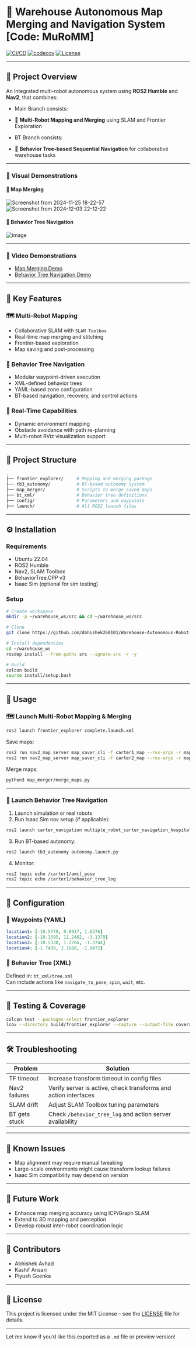 
# 🚧 Warehouse Autonomous Map Merging and Navigation System [Code: MuRoMM]

[![CI/CD](https://github.com/Abhishek260101/Warehouse-Autonomous-Robot-System/actions/workflows/run-unit-test-and-upload-codecov.yml/badge.svg)](https://github.com/Abhishek260101/Warehouse-Autonomous-Robot-System/actions) [![codecov](https://codecov.io/gh/Abhishek260101/Warehouse-Autonomous-Robot-System/graph/badge.svg?token=813CD16HJ6)](https://codecov.io/gh/Abhishek260101/Warehouse-Autonomous-Robot-System) [![License](https://img.shields.io/badge/license-MIT-blue.svg)](LICENSE)

---

## 🧠 Project Overview

An integrated multi-robot autonomous system using **ROS2 Humble** and **Nav2**, that combines:

- Main Branch consists:
- 🤖 **Multi-Robot Mapping and Merging** using SLAM and Frontier Exploration
  
- BT Branch consists: 
- 🌳 **Behavior Tree-based Sequential Navigation** for collaborative warehouse tasks 

---

### 📸 Visual Demonstrations

#### 🔷 Map Merging
![Screenshot from 2024-11-25 18-22-57](https://github.com/user-attachments/assets/28cdfd28-a9a3-421e-9036-5036623a605d)  
![Screenshot from 2024-12-03 22-12-22](https://github.com/user-attachments/assets/1dbd852e-a369-46d4-9235-1405306669f1)

#### 🔷 Behavior Tree Navigation  
![image](https://github.com/user-attachments/assets/92cbc599-bb1f-4946-bc85-e5e0eafd4ce7)

---

### 🎥 Video Demonstrations

- [Map Merging Demo](https://drive.google.com/file/d/1XcQE9ShOaLuXS3wf0k5WA8yWZw5_CSXs/view?usp=sharing)  
- [Behavior Tree Navigation Demo](https://drive.google.com/file/d/1s0M8ixJkOtuMZOorUhYAKdYYp5o6chku/view?usp=sharing)

---

## 🔑 Key Features

### 🗺️ Multi-Robot Mapping
- Collaborative SLAM with `SLAM Toolbox`
- Real-time map merging and stitching
- Frontier-based exploration
- Map saving and post-processing

### 🌳 Behavior Tree Navigation
- Modular waypoint-driven execution
- XML-defined behavior trees
- YAML-based zone configuration
- BT-based navigation, recovery, and control actions

### 🚧 Real-Time Capabilities
- Dynamic environment mapping
- Obstacle avoidance with path re-planning
- Multi-robot RViz visualization support

---

## 📁 Project Structure

```bash
.
├── frontier_explorer/     # Mapping and merging package
├── tb3_autonomy/          # BT-based autonomy system
├── map_merger/            # Scripts to merge saved maps
├── bt_xml/                # Behavior tree definitions
├── config/                # Parameters and waypoints
├── launch/                # All ROS2 launch files
```

---

## ⚙️ Installation

### Requirements

- Ubuntu 22.04  
- ROS2 Humble  
- Nav2, SLAM Toolbox  
- BehaviorTree.CPP v3  
- Isaac Sim (optional for sim testing)

### Setup

```bash
# Create workspace
mkdir -p ~/warehouse_ws/src && cd ~/warehouse_ws/src

# Clone
git clone https://github.com/Abhishek260101/Warehouse-Autonomous-Robot-System.git

# Install dependencies
cd ~/warehouse_ws
rosdep install --from-paths src --ignore-src -r -y

# Build
colcon build
source install/setup.bash
```

---

## 🚀 Usage

### 🗺️ Launch Multi-Robot Mapping & Merging

```bash
ros2 launch frontier_explorer complete.launch.xml
```

Save maps:
```bash
ros2 run nav2_map_server map_saver_cli -f carter1_map --ros-args -r map:=/carter1/map
ros2 run nav2_map_server map_saver_cli -f carter2_map --ros-args -r map:=/carter2/map
```

Merge maps:
```bash
python3 map_merger/merge_maps.py
```

---

### 🌳 Launch Behavior Tree Navigation

1. Launch simulation or real robots  
2. Run Isaac Sim nav setup (if applicable):
```bash
ros2 launch carter_navigation multiple_robot_carter_navigation_hospital.launch.py
```

3. Run BT-based autonomy:
```bash
ros2 launch tb3_autonomy autonomy.launch.py
```

4. Monitor:
```bash
ros2 topic echo /carter1/amcl_pose
ros2 topic echo /carter1/behavior_tree_log
```

---

## 🔧 Configuration

### 📍 Waypoints (YAML)
```yaml
location1: [-10.5779, 0.8917, 1.6376]
location2: [-10.1595, 11.2462, -3.1379]
location3: [-10.5338, 1.2766, -1.3744]
location4: [-1.7408, 2.1688, -1.0472]
```

### 🌳 Behavior Tree (XML)
Defined in: `bt_xml/tree.xml`  
Can include actions like `navigate_to_pose`, `spin`, `wait`, etc.

---

## 🧪 Testing & Coverage

```bash
colcon test --packages-select frontier_explorer
lcov --directory build/frontier_explorer --capture --output-file coverage.info
```

---

## 🛠️ Troubleshooting

| Problem                  | Solution                                                                 |
|--------------------------|--------------------------------------------------------------------------|
| TF timeout               | Increase transform timeout in config files                               |
| Nav2 failures            | Verify server is active, check transforms and action interfaces          |
| SLAM drift               | Adjust SLAM Toolbox tuning parameters                                    |
| BT gets stuck            | Check `/behavior_tree_log` and action server availability                |

---

## 🧩 Known Issues

- Map alignment may require manual tweaking  
- Large-scale environments might cause transform lookup failures  
- Isaac Sim compatibility may depend on version

---

## 🔭 Future Work

- Enhance map merging accuracy using ICP/Graph SLAM  
- Extend to 3D mapping and perception  
- Develop robust inter-robot coordination logic  

---

## 👥 Contributors

- Abhishek Avhad  
- Kashif Ansari  
- Piyush Goenka

---

## 📜 License

This project is licensed under the MIT License – see the [LICENSE](LICENSE) file for details.

---

Let me know if you’d like this exported as a `.md` file or preview version!
